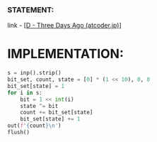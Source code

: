 ### STATEMENT:
link - [[D - Three Days Ago (atcoder.jp)](https://atcoder.jp/contests/abc295/tasks/abc295_d)]

# IMPLEMENTATION:
```python
s = inp().strip()  
bit_set, count, state = [0] * (1 << 10), 0, 0  
bit_set[state] = 1  
for i in s:  
    bit = 1 << int(i)  
    state ^= bit  
    count += bit_set[state]  
    bit_set[state] += 1  
out(f'{count}\n')  
flush()
```